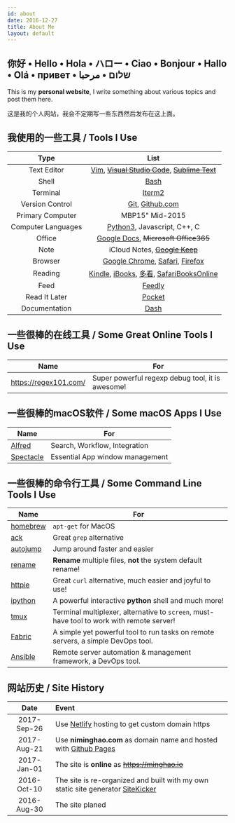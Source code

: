 ```yaml
---
id: about
date: 2016-12-27
title: About Me
layout: default
---
```


你好 • Hello • Hola • ハロー • Ciao • Bonjour • Hallo • Olá • привет • שלום • مرحبا
--------------------------------------------------------------------------------
This is my **personal website**, I write something about various topics and post them here.

这是我的个人网站，我会不定期写一些东西然后发布在这上面。

我使用的一些工具 / Tools I Use
--------------------------------------------------------------------------------
Type | List
:---:|:---:
Text Editor | [Vim](http://www.vim.org/), ~~[Visual Studio Code](http://code.visualstudio.com/)~~, ~~[Sublime Text](https://www.sublimetext.com/)~~
Shell | [Bash](https://www.gnu.org/software/bash/)
Terminal | [Iterm2](https://www.iterm2.com/index.html)
Version Control | [Git](https://git-scm.com/), [Github.com](https://github.com/)
Primary Computer | MBP15" Mid-2015
Computer Languages | [Python3](https://www.python.org/), Javascript, C++, C
Office | [Google Docs](https://www.google.com/docs/about/), ~~Microsoft Office365~~
Note | iCloud Notes, ~~[Google Keep](https://keep.google.com/)~~
Browser | [Google Chrome](https://www.google.com/chrome/), [Safari](https://www.apple.com/safari/), [Firefox](https://www.mozilla.org/en-US/firefox/)
Reading | [Kindle](https://kindle.amazon.com/), [iBooks](http://www.apple.com/ibooks/), [多看](http://www.duokan.com/), [SafariBooksOnline](https://www.safaribooksonline.com/)
Feed | [Feedly](http://feedly.com/)
Read It Later | [Pocket](https://getpocket.com/)
Documentation | [Dash](https://kapeli.com/dash)

一些很棒的在线工具 / Some Great Online Tools I Use
--------------------------------------------------------------------------------
Name | For
---|---
https://regex101.com/ | Super powerful regexp debug tool, it is awesome!

一些很棒的macOS软件 / Some macOS Apps I Use
--------------------------------------------------------------------------------
Name | For
---|---
[Alfred](https://www.alfredapp.com/) | Search, Workflow, Integration
[Spectacle](https://www.spectacleapp.com/) | Essential App window management

一些很棒的命令行工具 / Some Command Line Tools I Use
--------------------------------------------------------------------------------
Name | For
---|---
[homebrew](https://brew.sh/) | `apt-get` for MacOS
[ack](http://beyondgrep.com/ "a grep alternative") | Great `grep` alternative
[autojump](https://github.com/wting/autojump) | Jump around faster and easier
[rename](https://github.com/ap/rename) | **Rename** multiple files, **not** the system default rename!
[httpie](https://httpie.org/) | Great `curl` alternative, much easier and joyful to use!
[ipython](https://ipython.org/) | A powerful interactive **python** shell and much more!
[tmux](https://tmux.github.io/) | Terminal multiplexer, alternative to `screen`, must-have tool to work with remote server!
[Fabric](http://www.fabfile.org/) | A simple yet powerful tool to run tasks on remote servers, a simple DevOps tool.
[Ansible](https://www.ansible.com/) | Remote server automation & management framework, a DevOps tool.

网站历史 / Site History
--------------------------------------------------------------------------------
Date | Event
:---:|:----
2017-Sep-26 | Use [Netlify](https://www.netlify.com/) hosting to get custom domain https
2017-Aug-21 | Use **niminghao.com** as domain name and hosted with [Github Pages](https://pages.github.com/)
2017-Jan-01 | The site is **online** as ~~https://minghao.io~~
2016-Oct-10 | The site is re-organized and built with my own static site generator [SiteKicker](https://github.com/nmhnmh/sitekicker)
2016-Aug-30 | The site planed
